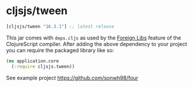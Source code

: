 # cljsjs/tween

[](dependency)
```clojure
[cljsjs/tween "16.3.1"] ;; latest release
```
[](/dependency)

This jar comes with `deps.cljs` as used by the [Foreign Libs][flibs] feature
of the ClojureScript compiler. After adding the above dependency to your project
you can require the packaged library like so:

```clojure
(ns application.core
  (:require cljsjs.tween))
```

See example project https://github.com/sonwh98/four

[flibs]: https://github.com/clojure/clojurescript/wiki/Packaging-Foreign-Dependencies
